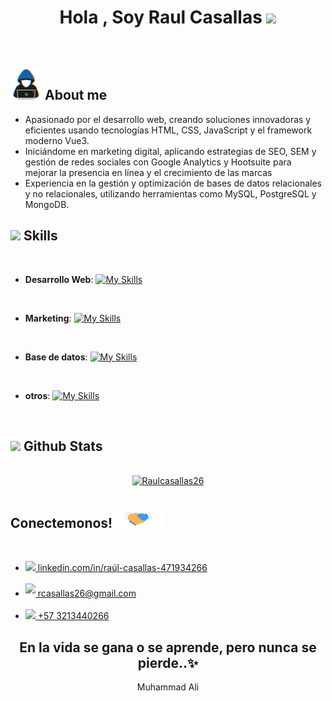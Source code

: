 <h1 align="center"><b>Hola , Soy Raul Casallas </b><img src="https://media.giphy.com/media/hvRJCLFzcasrR4ia7z/giphy.gif" width="35"></h1>

<br>
	
## <picture><img src = "https://github.com/0xAbdulKhalid/0xAbdulKhalid/raw/main/assets/mdImages/about_me.gif" width = 50px></picture> **About me**

- Apasionado por el desarrollo web, creando soluciones innovadoras y eficientes usando tecnologías HTML, CSS, JavaScript y el framework moderno Vue3.
- Iniciándome en marketing digital, aplicando estrategias de SEO, SEM y gestión de redes sociales con Google Analytics y Hootsuite para mejorar la presencia en línea y el crecimiento de las marcas
- Experiencia en la gestión y optimización de bases de datos relacionales y no relacionales, utilizando herramientas como MySQL, PostgreSQL y MongoDB.

## <img src="https://media2.giphy.com/media/QssGEmpkyEOhBCb7e1/giphy.gif?cid=ecf05e47a0n3gi1bfqntqmob8g9aid1oyj2wr3ds3mg700bl&rid=giphy.gif" width ="25"><b> Skills</b>
<br>

<p align="center">

- **Desarrollo Web**:
    [![My Skills](https://skillicons.dev/icons?i=git,wordpress,html,js,nodejs,discord,pinia,figma,npm,vue,vite,postman,flutter,vscode,linkedin&perline=6)](https://skillicons.dev)

<br>   
    
- **Marketing**:
 [![My Skills](https://skillicons.dev/icons?i=gcp,gmail,instagram,linkedin&perline=6)](https://skillicons.dev)

   

<br>

- **Base de datos**:
 [![My Skills](https://skillicons.dev/icons?i=mongodb,mysql,php,postgres,linkedin&perline=6)](https://skillicons.dev)

    
    
<br>

- **otros**:
 [![My Skills](https://skillicons.dev/icons?i=windows,kali,linux,pycharm,py&perline=6)](https://skillicons.dev)

<br>



## <img src="https://media.giphy.com/media/iY8CRBdQXODJSCERIr/giphy.gif" width="35"><b> Github Stats </b>
<br>

<div align="center">

<a href="https://github.com/Raulcasallas26/">
  <img src="https://github-readme-stats.vercel.app/api/top-langs?username=Raulcasallas26&show_icons=true&locale=en&layout=compact&line_height=20&title_color=7A7ADB&icon_color=2234AE&text_color=D3D3D3&bg_color=0,000000,130F40" width="375"  alt="Raulcasallas26"/>

</a>
</div>


## <b>Conectemonos!</b><img src="https://github.com/0xAbdulKhalid/0xAbdulKhalid/raw/main/assets/mdImages/handshake.gif" width ="80">
<br>
<div align='left'>

<ul>

<li>
<a href="linkedin.com/in/raúl-casallas-471934266" target="_blank">
<img src="https://img.shields.io/badge/LinkedIn-0077B5?style=for-the-badge&logo=linkedin&logoColor=white"/>
	linkedin.com/in/raúl-casallas-471934266
</a>
</li>

<br>

<li>
<a href="mailto:rcasallas26@gmail.com" target="_blank">
<img src="https://img.shields.io/badge/gmail-%23EA4335.svg?style=for-the-badge&logo=gmail&logoColor=white" t=mail style="margin-bottom: 5px;" />
	rcasallas26@gmail.com
</a>
</li>

 <br>

<li>
<a href="whatsapp" target="_blank">
<img src="https://img.shields.io/badge/WhatsApp-25D366?style=for-the-badge&logo=whatsapp&logoColor=white" />
	+57 3213440266
</a>
</li>
</ul>
</div>



<div align='center'>

## <b>En la vida se gana o se aprende, pero nunca se pierde..✨</b>
<p>Muhammad Ali</p>


</div>

